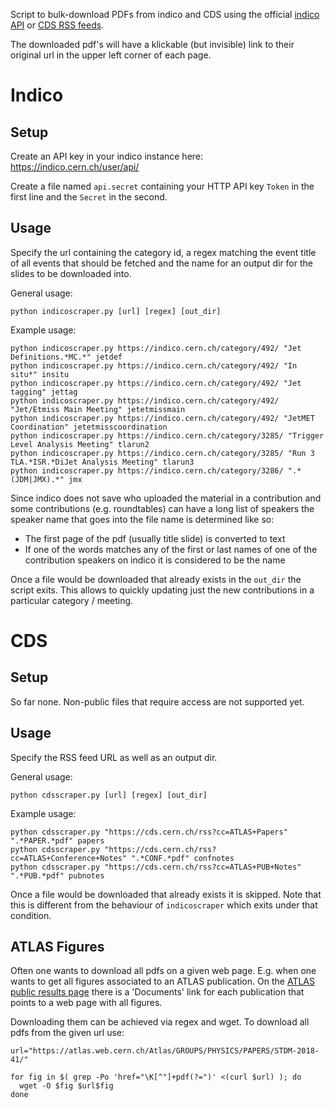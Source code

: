 Script to bulk-download PDFs from indico and CDS using the official [indico API](https://docs.getindico.io/en/stable/http-api/) or [CDS RSS feeds](https://cds.cern.ch/rss).

The downloaded pdf's will have a klickable (but invisible) link to their original url in the upper left corner of each page.

# Indico
## Setup
Create an API key in your indico instance here: https://indico.cern.ch/user/api/

Create a file named `api.secret` containing your HTTP API key `Token` in the first line and the `Secret` in the second.

## Usage
Specify the url containing the category id, a regex matching the event title of all events that should be fetched and the name for an output dir for the slides to be downloaded into.

General usage:
```
python indicoscraper.py [url] [regex] [out_dir]
```

Example usage:
```
python indicoscraper.py https://indico.cern.ch/category/492/ "Jet Definitions.*MC.*" jetdef
python indicoscraper.py https://indico.cern.ch/category/492/ "In situ*" insitu
python indicoscraper.py https://indico.cern.ch/category/492/ "Jet tagging" jettag
python indicoscraper.py https://indico.cern.ch/category/492/ "Jet/Etmiss Main Meeting" jetetmissmain
python indicoscraper.py https://indico.cern.ch/category/492/ "JetMET Coordination" jetetmisscoordination
python indicoscraper.py https://indico.cern.ch/category/3285/ "Trigger Level Analysis Meeting" tlarun2
python indicoscraper.py https://indico.cern.ch/category/3285/ "Run 3 TLA.*ISR.*DiJet Analysis Meeting" tlarun3
python indicoscraper.py https://indico.cern.ch/category/3286/ ".*(JDM|JMX).*" jmx
```

Since indico does not save who uploaded the material in a contribution and some contributions (e.g. roundtables) can have a long list of speakers the speaker name that goes into the file name is determined like so:
* The first page of the pdf (usually title slide) is converted to text
* If one of the words matches any of the first or last names of one of the contribution speakers on indico it is considered to be the name

Once a file would be downloaded that already exists in the `out_dir` the script exits. This allows to quickly updating just the new contributions in a particular category / meeting.

# CDS
## Setup
So far none. Non-public files that require access are not supported yet.

## Usage
Specify the RSS feed URL as well as an output dir.

General usage:
```
python cdsscraper.py [url] [regex] [out_dir]
```

Example usage:
```
python cdsscraper.py "https://cds.cern.ch/rss?cc=ATLAS+Papers" ".*PAPER.*pdf" papers
python cdsscraper.py "https://cds.cern.ch/rss?cc=ATLAS+Conference+Notes" ".*CONF.*pdf" confnotes
python cdsscraper.py "https://cds.cern.ch/rss?cc=ATLAS+PUB+Notes" ".*PUB.*pdf" pubnotes
```

Once a file would be downloaded that already exists it is skipped. Note that this is different from the behaviour of `indicoscraper` which exits under that condition.

## ATLAS Figures
Often one wants to download all pdfs on a given web page.
E.g. when one wants to get all figures associated to an ATLAS publication. 
On the [ATLAS public results page](https://twiki.cern.ch/twiki/bin/view/AtlasPublic) there is a 'Documents' link for each publication that points to a web page with all figures.

Downloading them can be achieved via regex and wget.
To download all pdfs from the given url use:

```
url="https://atlas.web.cern.ch/Atlas/GROUPS/PHYSICS/PAPERS/STDM-2018-41/"

for fig in $( grep -Po 'href="\K[^"]+pdf(?=")' <(curl $url) ); do
  wget -O $fig $url$fig
done
```
